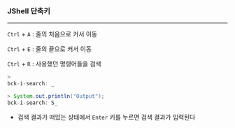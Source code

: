 ### JShell 단축키

---

`Ctrl` + `A` : 줄의 처음으로 커서 이동

`Ctrl` + `E` : 줄의 끝으로 커서 이동

`Ctrl` + `R` : 사용했던 명령어들을 검색

```java
> 
bck-i-search: _

> System.out.println("Output");
bck-i-search: S_
```

- 검색 결과가 떠있는 상태에서 `Enter` 키를 누르면 검색 결과가 입력된다
